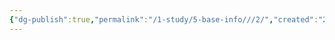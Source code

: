 ```yaml
---
{"dg-publish":true,"permalink":"/1-study/5-base-info///2/","created":"2024-11-20T21:02:30.048+09:00","updated":"2025-06-03T20:07:22.414+09:00"}
---
```


